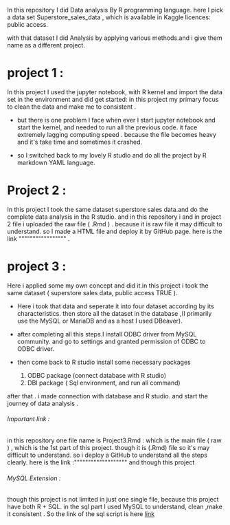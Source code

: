 In this repository I did Data analysis By R programming language. here I pick a data set Superstore_sales_data , which is available in Kaggle licences: public access. 

with that dataset I did Analysis by applying various methods.and i give them name as a different 
project. 

# project 1 : 
In this project I used the jupyter notebook, with R kernel and import the data set in the environment and did get started: 
in this project my primary focus to clean the data and make me to consistent . 

* but there is one problem I face when ever I start jupyter notebook and start the kernel, and needed to run all the previous code.  it face extremely lagging computing speed . because the file becomes heavy and it's take time and sometimes it crashed. 

* so I switched back to my lovely R studio and do all the project by R markdown YAML language. 


# Project 2 :
In this project I took the same dataset superstore sales data.and do the complete data analysis in the R studio. and in this repository i and in project 2 file i uploaded the raw file ( .Rmd ) .
because it is raw file it may difficult to understand. so I made a HTML file and deploy it by GitHub page.  here is the link """"""""""""""""" . 


# project 3 : 
Here i applied some my own concept and did it.in this project i took the same dataset ( superstore sales data, public access TRUE ). 

* Here i took that data and seperate it into four dataset according by its characteristics. then store all the dataset in the database ,(I primarily use the MySQL or MariaDB and as a host I used DBeaver).

* after completing all this steps.I install ODBC driver from MySQL community. and go to settings and granted permission of ODBC to ODBC driver. 

* then come back to R studio install some necessary packages
  1. ODBC package (connect database with R studio) 
  2. DBI package ( Sql environment, and run all command) 

after that . i made connection with database and R studio. and start the journey of data analysis .

###### Important link : 
in this repository one file name is Project3.Rmd : which is the main file ( raw ) , which is the 1st part of this project. 
though it is (.Rmd) file so it's may difficult to understand. so i deploy a GitHub to understand all  the steps clearly. 
here is the link :"""""""""""""""""""
and though this project 
 ###### MySQL Extension : 
though this project is not limited in just one single file, because this project have both R + SQL. 
in the sql part I used MySQL to understand, clean ,make it consistent . 
So the link of the sql script is here [link](https://github.com/ayandey1359/portfolio/blob/main/SQL/Project_3_SQL_R_ExtensionScript.sql)
